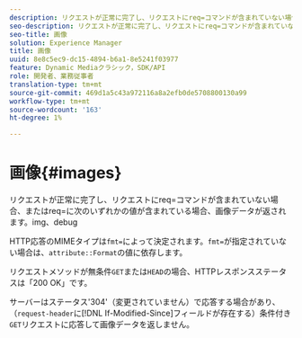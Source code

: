 ```yaml
---
description: リクエストが正常に完了し、リクエストにreq=コマンドが含まれていない場合、またはreq=に次の値imgのいずれかが含まれている場合、イメージデータが返されます。debug
seo-description: リクエストが正常に完了し、リクエストにreq=コマンドが含まれていない場合、またはreq=に次の値imgのいずれかが含まれている場合、イメージデータが返されます。debug
seo-title: 画像
solution: Experience Manager
title: 画像
uuid: 8e8c5ec9-dc15-4894-b6a1-8e5241f03977
feature: Dynamic Mediaクラシック，SDK/API
role: 開発者、業務従事者
translation-type: tm+mt
source-git-commit: 469d1a5c43a972116a8a2efb0de5708800130a99
workflow-type: tm+mt
source-wordcount: '163'
ht-degree: 1%

---
```



# 画像{#images}

リクエストが正常に完了し、リクエストにreq=コマンドが含まれていない場合、またはreq=に次のいずれかの値が含まれている場合、画像データが返されます。img、debug

HTTP応答のMIMEタイプは`fmt=`によって決定されます。`fmt=`が指定されていない場合は、`attribute::Format`の値に依存します。

リクエストメソッドが無条件`GET`または`HEAD`の場合、HTTPレスポンスステータスは「200 OK」です。

サーバーはステータス&#39;304&#39;（変更されていません）で応答する場合があり、（`request-header`に[!DNL If-Modified-Since]フィールドが存在する）条件付き`GET`リクエストに応答して画像データを返しません。
